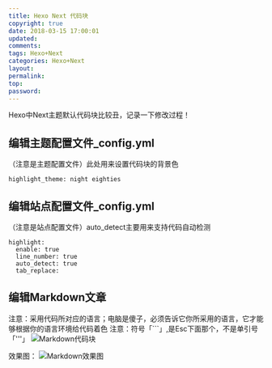 ```yaml
---
title: Hexo Next 代码块
copyright: true
date: 2018-03-15 17:00:01
updated:
comments:
tags: Hexo+Next
categories: Hexo+Next
layout:
permalink:
top:
password:
---
```


Hexo中Next主题默认代码块比较丑，记录一下修改过程！

<!-- more -->

## 编辑主题配置文件_config.yml
（注意是主题配置文件）此处用来设置代码块的背景色
```
highlight_theme: night eighties
```

## 编辑站点配置文件_config.yml
（注意是站点配置文件）auto_detect主要用来支持代码自动检测
```
highlight:
  enable: true
  line_number: true
  auto_detect: true
  tab_replace:
```

## 编辑Markdown文章

注意：采用代码所对应的语言；电脑是傻子，必须告诉它你所采用的语言，它才能够根据你的语言环境给代码着色
注意：符号「```」,是Esc下面那个，不是单引号「'''」
![Markdown代码块](/upload_image/codeblock.png "Markdown代码块")

效果图：
![Markdown效果图](/upload_image/codeblock1.png "Markdown效果图")